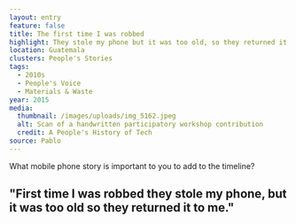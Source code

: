 ```yaml
---
layout: entry
feature: false
title: The first time I was robbed
highlight: They stole my phone but it was too old, so they returned it to me.
location: Guatemala
clusters: People's Stories
tags:
  - 2010s
  - People's Voice
  - Materials & Waste
year: 2015
media:
  thumbnail: /images/uploads/img_5162.jpeg
  alt: Scan of a handwritten participatory workshop contribution
  credit: A People's History of Tech
source: Pablo
---
```

What mobile phone story is important to you to add to the timeline? 

## "First time I was robbed they stole my phone, but it was too old so they returned it to me."
